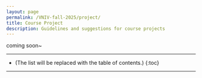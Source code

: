 ```yaml
---
layout: page
permalink: /VNIV-fall-2025/project/
title: Course Project
description: Guidelines and suggestions for course projects
---
```


coming soon~

***

* (The list will be replaced with the table of contents.)
{:toc}

***

